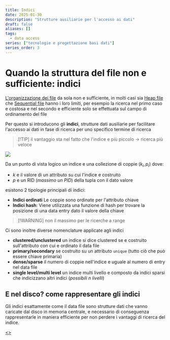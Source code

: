 ```yaml
---
title: Indici
date: 2025-01-30
description: "Strutture ausiliarie per l'accesso ai dati"
draft: false
aliases: []
tags:
  - data access
series: ["tecnologie e progettazione basi dati"]
series_order: 3
---
```


# Quando la struttura del file non e sufficiente: indici

[L'organizzazione dei file](pages/tecnologie_basi_dati/gestione_disco.md#Organizzazione%20dei%20file) da sola non e sufficiente, in molti casi sia [Heap file](pages/tecnologie_basi_dati/gestione_disco.md#Heap%20file) che [Sequential file](pages/tecnologie_basi_dati//gestione_disco.md#sequential%20file) hanno i loro limiti, per esempio la ricerca nel primo caso e costosa e nel secondo e efficiente solo se effettuata sul campo di ordinamento del file

Per questo si introducono gli **indici**, strutture dati ausiliarie per facilitare l'accesso ai dati in fase di ricerca per uno specifico termine di ricerca

>[!TIP] il vantaggio sta nel fatto che l'indice e più piccolo -> ricerca più veloce

![](assets/tecnologie_basi_dati/Pasted%20image%2020250130171838.png)

Da un punto di vista logico un indice e una collezione di coppie $(k_i,p_i)$ dove:
- $k$ e il valore di un attributo su cui l'indice e costruito
- $p$ e un RID (*massimo un PID*)  della tupla con il dato valore

esistono 2 tipologie principali di indici:

- **Indici ordinati** Le coppie sono ordinate per l'attributo chiave
- **Indici hash**: Viene utilizzata una funzione di hash per trovare la posizione di una data entry dato il valore della chiave
>[!WARNING] non il massimo per le ricerche a range

Ci sono inoltre diverse nomenclature applicate agli indici

- **clustered/unclustered** un indice si dice clustered se e costruito sull'attributo con cui e ordinato il data file
- **primary/secondary** se costruito su un attributo `unique` (tutto ciò che può essere chiave primaria)
- **dense/sparse** il numero di coppie nell'indice e uguale al numero di entry nel data file
- **single level/multi level** un indice multi livello e composto da indici sparsi che indicizzano altri indici (*possibili $n$ livelli*)

## E nel disco? come rappresentare gli indici

Gli indici esattamente come il data file sono strutture dati che vanno caricate dal disco in memoria centrale, e necessario di conseguenza rappresentarle in maniera efficiente per non perdere i vantaggi di ricerca del indice.

[<](pages/tecnologie_basi_dati/gestione_disco.md)[>](pages/tecnologie_basi_dati/b-tree.md)
